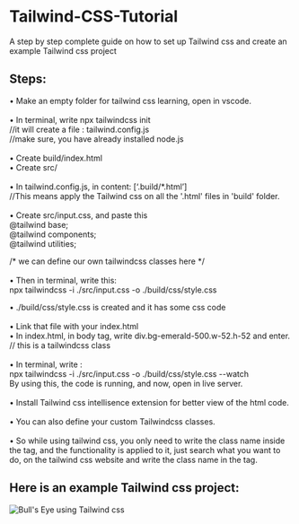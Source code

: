 # Tailwind-CSS-Tutorial
A step by step complete guide on how to set up Tailwind css and create an example Tailwind css project

## Steps:

•	Make an empty folder for tailwind css learning, open in vscode. </br>
</br>
•	In terminal, write npx tailwindcss init  </br>
//it will create a file : tailwind.config.js </br>
//make sure, you have already installed node.js </br>
</br>
•	Create build/index.html</br>
•	Create src/ </br>
</br>
•	In tailwind.config.js, in content: [‘.build/*.html’] </br>
//This means apply the Tailwind css on all the '.html' files in 'build' folder.
</br>
</br>
•	Create src/input.css, and paste this </br>
@tailwind base; </br>
@tailwind components; </br>
@tailwind utilities; </br>

/* we can define our own tailwindcss classes here */
</br>
</br>
•	Then in terminal, write this: </br>
npx tailwindcss -i ./src/input.css -o ./build/css/style.css

•	./build/css/style.css is created and it has some css code
</br></br>
•	Link that file with your index.html
</br>
•	In index.html, in body tag, write div.bg-emerald-500.w-52.h-52 and enter.   
// this is a tailwindcss class </br>
</br>
•	In terminal, write : </br> 
npx tailwindcss -i ./src/input.css -o ./build/css/style.css --watch </br>
By using this, the code is running, and now, open in live server. 
</br></br>
•	Install Tailwind css intellisence extension for better view of the html code.
</br></br>
• You can also define your custom Tailwindcss classes. </br>
</br>
•	So while using tailwind css, you only need to write the class name inside the tag, and the functionality is applied to it, just search what you want to do, on the tailwind css website and write the class name in the tag.

## Here is an example Tailwind css project:


![Bull's Eye using Tailwind css](https://github.com/Faiqa-batool/Tailwind-CSS-Tutorial/assets/115587465/c302cacb-b818-49d9-a39a-60652030a2dc)


